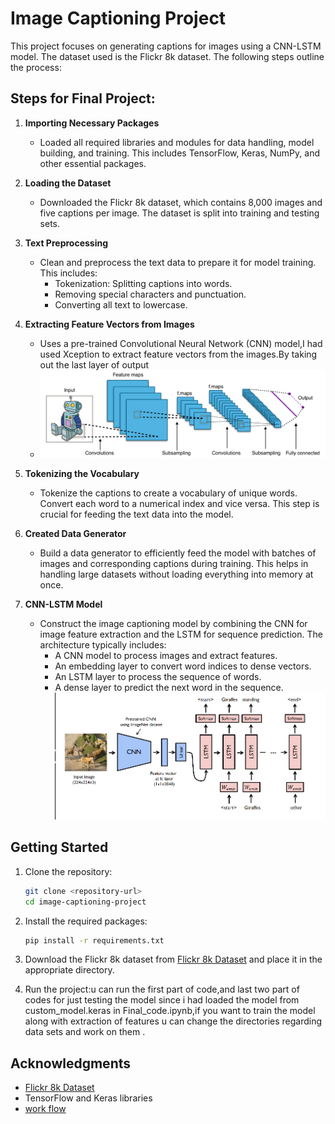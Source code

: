 
# Image Captioning Project

This project focuses on generating captions for images using a CNN-LSTM model. The dataset used is the Flickr 8k dataset. The following steps outline the process:

## Steps for Final Project:

1. **Importing Necessary Packages**
   - Loaded all required libraries and modules for data handling, model building, and training. This includes TensorFlow, Keras, NumPy, and other essential packages.

2. **Loading the Dataset**
   - Downloaded the Flickr 8k dataset, which contains 8,000 images and five captions per image. The dataset is split into training and testing sets.

3. **Text Preprocessing**
   - Clean and preprocess the text data to prepare it for model training. This includes:
     - Tokenization: Splitting captions into words.
     - Removing special characters and punctuation.
     - Converting all text to lowercase.

4. **Extracting Feature Vectors from Images**
   - Uses a pre-trained Convolutional Neural Network (CNN) model,I had used Xception to extract feature vectors from the images.By taking out the last layer of output
   - ![Alt text](./delta.png)

5. **Tokenizing the Vocabulary**
   - Tokenize the captions to create a vocabulary of unique words. Convert each word to a numerical index and vice versa. This step is crucial for feeding the text data into the model.

6. **Created Data Generator**
   - Build a data generator to efficiently feed the model with batches of images and corresponding captions during training. This helps in handling large datasets without loading everything into memory at once.

7. **CNN-LSTM Model**
   - Construct the image captioning model by combining the CNN for image feature extraction and the LSTM for sequence prediction. The architecture typically includes:
     - A CNN model to process images and extract features.
     - An embedding layer to convert word indices to dense vectors.
     - An LSTM layer to process the sequence of words.
     - A dense layer to predict the next word in the sequence.
      ![Alt text](./image.png)
## Getting Started

1. Clone the repository:
   ```bash
   git clone <repository-url>
   cd image-captioning-project
   ```

2. Install the required packages:
   ```bash
   pip install -r requirements.txt
   ```

3. Download the Flickr 8k dataset from [Flickr 8k Dataset](https://forms.illinois.edu/sec/1713398) and place it in the appropriate directory.

4. Run the project:u can run the first part of code,and last two part of codes for just testing the model since i had loaded the model from custom_model.keras in Final_code.ipynb,if you want to train the model along with extraction of features u can change the directories regarding data sets and work on them .
## Acknowledgments

- [Flickr 8k Dataset](https://forms.illinois.edu/sec/1713398)
- TensorFlow and Keras libraries
- [work flow](https://docs.google.com/document/d/14ToQIyN-T8oaZ8jZlYMXsmq2_VaRVwfuDRtqFrmfAc4/edit?usp=sharing)
